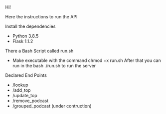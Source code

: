 Hi! 

Here the instructions to run the API

Install the dependencies
- Python 3.8.5
- Flask 1.1.2

There a Bash Script called run.sh
- Make executable with the command chmod +x run.sh
After that you can run in the bash ./run.sh to run the server

Declared End Points
- /lookup
- /add_top
- /update_top
- /remove_podcast
- /grouped_podcast (under contruction)


